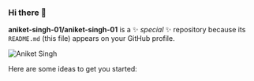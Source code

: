 ### Hi there 👋


**aniket-singh-01/aniket-singh-01** is a ✨ _special_ ✨ repository because its `README.md` (this file) appears on your GitHub profile.

<p align="left"><img src="https://komarev.com/ghpvc/?username=aniket-singh-01&label=Profile%20views&color=0e75b6&style=flat" alt="Aniket Singh"></p>
Here are some ideas to get you started:


